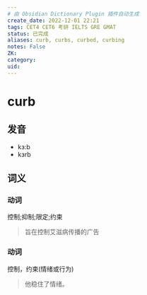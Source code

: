 ```yaml
---
# 由 Obsidian Dictionary Plugin 插件自动生成
create_date: 2022-12-01 22:21
tags: CET4 CET6 考研 IELTS GRE GMAT
status: 已完成 
aliases: curb, curbs, curbed, curbing
notes: False
ZK: 
category: 
uid: 
---
```


# curb

## 发音

- kɜ:b
- kɜrb

## 词义

### 动词

控制;抑制;限定;约束

> 旨在控制艾滋病传播的广告

### 动词

控制，约束(情绪或行为)

> 他稳住了情绪。



